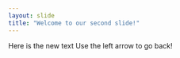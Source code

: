 ```yaml
---
layout: slide
title: "Welcome to our second slide!"
---
```

Here is the new text
Use the left arrow to go back!
